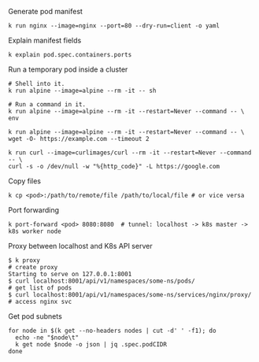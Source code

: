 Generate pod manifest

```
k run nginx --image=nginx --port=80 --dry-run=client -o yaml
```

Explain manifest fields

```
k explain pod.spec.containers.ports
```

Run a temporary pod inside a cluster

```
# Shell into it.
k run alpine --image=alpine --rm -it -- sh

# Run a command in it.
k run alpine --image=alpine --rm -it --restart=Never --command -- \
env

k run alpine --image=alpine --rm -it --restart=Never --command -- \
wget -O- https://example.com --timeout 2

k run curl --image=curlimages/curl --rm -it --restart=Never --command -- \
curl -s -o /dev/null -w "%{http_code}" -L https://google.com
```

Copy files

```
k cp <pod>:/path/to/remote/file /path/to/local/file # or vice versa
```

Port forwarding

```
k port-forward <pod> 8080:8080  # tunnel: localhost -> k8s master -> k8s worker node
```

Proxy between localhost and K8s API server

```
$ k proxy                                                             # create proxy
Starting to serve on 127.0.0.1:8001
$ curl localhost:8001/api/v1/namespaces/some-ns/pods/                 # get list of pods
$ curl localhost:8001/api/v1/namespaces/some-ns/services/nginx/proxy/ # access nginx svc
```

Get pod subnets

```
for node in $(k get --no-headers nodes | cut -d' ' -f1); do
  echo -ne "$node\t"
  k get node $node -o json | jq .spec.podCIDR
done
```
